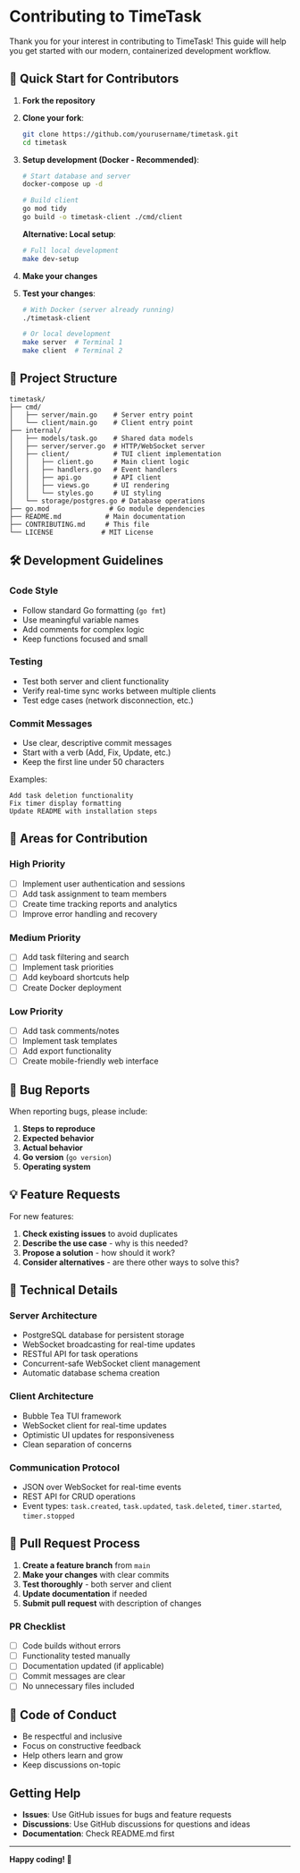 # Contributing to TimeTask

Thank you for your interest in contributing to TimeTask! This guide will help you get started with our modern, containerized development workflow.

## 🚀 Quick Start for Contributors

1. **Fork the repository**
2. **Clone your fork**:
   ```bash
   git clone https://github.com/yourusername/timetask.git
   cd timetask
   ```
3. **Setup development (Docker - Recommended)**:
   ```bash
   # Start database and server
   docker-compose up -d
   
   # Build client
   go mod tidy
   go build -o timetask-client ./cmd/client
   ```
   
   **Alternative: Local setup**:
   ```bash
   # Full local development
   make dev-setup
   ```
4. **Make your changes**
5. **Test your changes**:
   ```bash
   # With Docker (server already running)
   ./timetask-client
   
   # Or local development
   make server  # Terminal 1
   make client  # Terminal 2
   ```

## 📁 Project Structure

```
timetask/
├── cmd/
│   ├── server/main.go    # Server entry point
│   └── client/main.go    # Client entry point
├── internal/
│   ├── models/task.go    # Shared data models
│   ├── server/server.go  # HTTP/WebSocket server
│   ├── client/           # TUI client implementation
│   │   ├── client.go     # Main client logic
│   │   ├── handlers.go   # Event handlers
│   │   ├── api.go        # API client
│   │   ├── views.go      # UI rendering
│   │   └── styles.go     # UI styling
│   └── storage/postgres.go # Database operations
├── go.mod               # Go module dependencies
├── README.md           # Main documentation
├── CONTRIBUTING.md     # This file
└── LICENSE            # MIT License
```

## 🛠️ Development Guidelines

### Code Style
- Follow standard Go formatting (`go fmt`)
- Use meaningful variable names
- Add comments for complex logic
- Keep functions focused and small

### Testing
- Test both server and client functionality
- Verify real-time sync works between multiple clients
- Test edge cases (network disconnection, etc.)

### Commit Messages
- Use clear, descriptive commit messages
- Start with a verb (Add, Fix, Update, etc.)
- Keep the first line under 50 characters

Examples:
```
Add task deletion functionality
Fix timer display formatting
Update README with installation steps
```

## 🎯 Areas for Contribution

### High Priority
- [ ] Implement user authentication and sessions
- [ ] Add task assignment to team members
- [ ] Create time tracking reports and analytics
- [ ] Improve error handling and recovery

### Medium Priority
- [ ] Add task filtering and search
- [ ] Implement task priorities
- [ ] Add keyboard shortcuts help
- [ ] Create Docker deployment

### Low Priority
- [ ] Add task comments/notes
- [ ] Implement task templates
- [ ] Add export functionality
- [ ] Create mobile-friendly web interface

## 🐛 Bug Reports

When reporting bugs, please include:

1. **Steps to reproduce**
2. **Expected behavior**
3. **Actual behavior**
4. **Go version** (`go version`)
5. **Operating system**

## 💡 Feature Requests

For new features:

1. **Check existing issues** to avoid duplicates
2. **Describe the use case** - why is this needed?
3. **Propose a solution** - how should it work?
4. **Consider alternatives** - are there other ways to solve this?

## 🔧 Technical Details

### Server Architecture
- PostgreSQL database for persistent storage
- WebSocket broadcasting for real-time updates
- RESTful API for task operations
- Concurrent-safe WebSocket client management
- Automatic database schema creation

### Client Architecture
- Bubble Tea TUI framework
- WebSocket client for real-time updates
- Optimistic UI updates for responsiveness
- Clean separation of concerns

### Communication Protocol
- JSON over WebSocket for real-time events
- REST API for CRUD operations
- Event types: `task.created`, `task.updated`, `task.deleted`, `timer.started`, `timer.stopped`

## 📝 Pull Request Process

1. **Create a feature branch** from `main`
2. **Make your changes** with clear commits
3. **Test thoroughly** - both server and client
4. **Update documentation** if needed
5. **Submit pull request** with description of changes

### PR Checklist
- [ ] Code builds without errors
- [ ] Functionality tested manually
- [ ] Documentation updated (if applicable)
- [ ] Commit messages are clear
- [ ] No unnecessary files included

## 🤝 Code of Conduct

- Be respectful and inclusive
- Focus on constructive feedback
- Help others learn and grow
- Keep discussions on-topic

## Getting Help

- **Issues**: Use GitHub issues for bugs and feature requests
- **Discussions**: Use GitHub discussions for questions and ideas
- **Documentation**: Check README.md first

---

**Happy coding! 🎉**